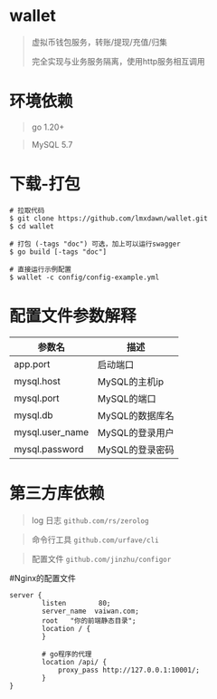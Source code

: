 # wallet

> 虚拟币钱包服务，转账/提现/充值/归集
>
>
> 完全实现与业务服务隔离，使用http服务相互调用

# 环境依赖

> go 1.20+

> MySQL 5.7

# 下载-打包

```shell
# 拉取代码
$ git clone https://github.com/lmxdawn/wallet.git
$ cd wallet

# 打包 (-tags "doc") 可选，加上可以运行swagger
$ go build [-tags "doc"]

# 直接运行示例配置
$ wallet -c config/config-example.yml

```

# 配置文件参数解释

| 参数名             | 描述         |
|-----------------|------------|
| app.port        | 启动端口       |
| mysql.host      | MySQL的主机ip |
| mysql.port      | MySQL的端口   |
| mysql.db        | MySQL的数据库名 |
| mysql.user_name | MySQL的登录用户 |
| mysql.password  | MySQL的登录密码 |

# 第三方库依赖

> log 日志 `github.com/rs/zerolog`

> 命令行工具 `github.com/urfave/cli`

> 配置文件 `github.com/jinzhu/configor`
> 
#Nginx的配置文件

```
server {
        listen        80;
        server_name  vaiwan.com;
        root   "你的前端静态目录";
        location / {
        }

        # go程序的代理
        location /api/ {
            proxy_pass http://127.0.0.1:10001/;
        }
}

```